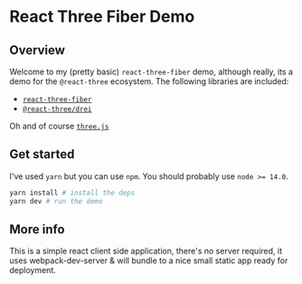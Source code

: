 # React Three Fiber Demo

## Overview

Welcome to my (pretty basic) `react-three-fiber` demo, although really, its a demo for the `@react-three` ecosystem. The following libraries are included:

- [`react-three-fiber`](https://github.com/pmndrs/react-three-fiber)
- [`@react-three/drei`](https://github.com/pmndrs/drei)

Oh and of course [`three.js`](https://www.github.com/mrdoob/three.js)

## Get started

I've used `yarn` but you can use `npm`. You should probably use `node >= 14.0`.

```bash
yarn install # install the deps
yarn dev # run the demo
```

## More info

This is a simple react client side application, there's no server required, it uses webpack-dev-server & will bundle to a nice small static app ready for deployment.

